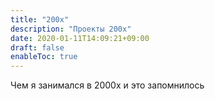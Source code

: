 ```yaml
---
title: "200х"
description: "Проекты 200х"
date: 2020-01-11T14:09:21+09:00
draft: false
enableToc: true
---
```


Чем я занимался в 2000х и это запомнилось
